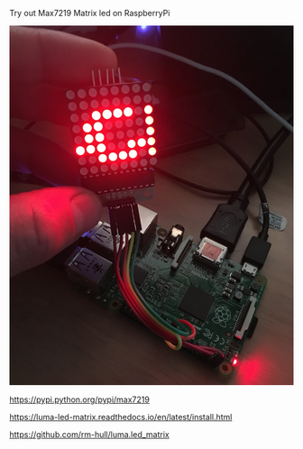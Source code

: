 Try out Max7219 Matrix led on RaspberryPi

<img src="https://github.com/larsgimse/raspberrypi/blob/master/max7219/max7219_raspberrypi.png">

https://pypi.python.org/pypi/max7219

https://luma-led-matrix.readthedocs.io/en/latest/install.html

https://github.com/rm-hull/luma.led_matrix

